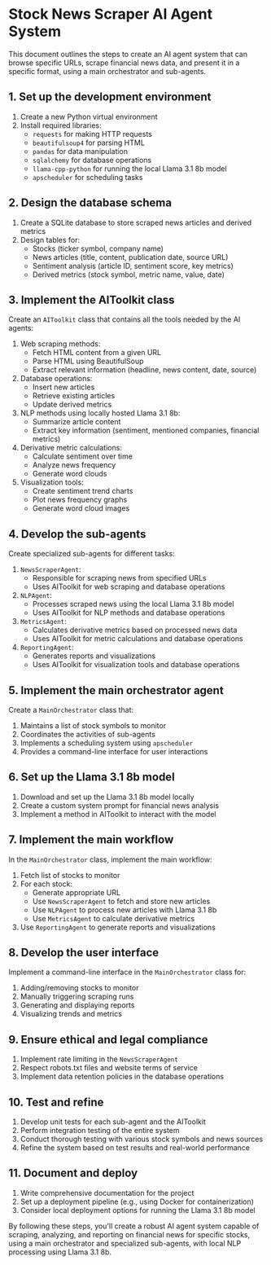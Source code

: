 # Stock News Scraper AI Agent System

This document outlines the steps to create an AI agent system that can browse specific URLs, scrape financial news data, and present it in a specific format, using a main orchestrator and sub-agents.

## 1. Set up the development environment

1. Create a new Python virtual environment
2. Install required libraries:
   - `requests` for making HTTP requests
   - `beautifulsoup4` for parsing HTML
   - `pandas` for data manipulation
   - `sqlalchemy` for database operations
   - `llama-cpp-python` for running the local Llama 3.1 8b model
   - `apscheduler` for scheduling tasks

## 2. Design the database schema

1. Create a SQLite database to store scraped news articles and derived metrics
2. Design tables for:
   - Stocks (ticker symbol, company name)
   - News articles (title, content, publication date, source URL)
   - Sentiment analysis (article ID, sentiment score, key metrics)
   - Derived metrics (stock symbol, metric name, value, date)

## 3. Implement the AIToolkit class

Create an `AIToolkit` class that contains all the tools needed by the AI agents:

1. Web scraping methods:
   - Fetch HTML content from a given URL
   - Parse HTML using BeautifulSoup
   - Extract relevant information (headline, news content, date, source)
2. Database operations:
   - Insert new articles
   - Retrieve existing articles
   - Update derived metrics
3. NLP methods using locally hosted Llama 3.1 8b:
   - Summarize article content
   - Extract key information (sentiment, mentioned companies, financial metrics)
4. Derivative metric calculations:
   - Calculate sentiment over time
   - Analyze news frequency
   - Generate word clouds
5. Visualization tools:
   - Create sentiment trend charts
   - Plot news frequency graphs
   - Generate word cloud images

## 4. Develop the sub-agents

Create specialized sub-agents for different tasks:

1. `NewsScraperAgent`:
   - Responsible for scraping news from specified URLs
   - Uses AIToolkit for web scraping and database operations
2. `NLPAgent`:
   - Processes scraped news using the local Llama 3.1 8b model
   - Uses AIToolkit for NLP methods and database operations
3. `MetricsAgent`:
   - Calculates derivative metrics based on processed news data
   - Uses AIToolkit for metric calculations and database operations
4. `ReportingAgent`:
   - Generates reports and visualizations
   - Uses AIToolkit for visualization tools and database operations

## 5. Implement the main orchestrator agent

Create a `MainOrchestrator` class that:

1. Maintains a list of stock symbols to monitor
2. Coordinates the activities of sub-agents
3. Implements a scheduling system using `apscheduler`
4. Provides a command-line interface for user interactions

## 6. Set up the Llama 3.1 8b model

1. Download and set up the Llama 3.1 8b model locally
2. Create a custom system prompt for financial news analysis
3. Implement a method in AIToolkit to interact with the model

## 7. Implement the main workflow

In the `MainOrchestrator` class, implement the main workflow:

1. Fetch list of stocks to monitor
2. For each stock:
   - Generate appropriate URL
   - Use `NewsScraperAgent` to fetch and store new articles
   - Use `NLPAgent` to process new articles with Llama 3.1 8b
   - Use `MetricsAgent` to calculate derivative metrics
3. Use `ReportingAgent` to generate reports and visualizations

## 8. Develop the user interface

Implement a command-line interface in the `MainOrchestrator` class for:

1. Adding/removing stocks to monitor
2. Manually triggering scraping runs
3. Generating and displaying reports
4. Visualizing trends and metrics

## 9. Ensure ethical and legal compliance

1. Implement rate limiting in the `NewsScraperAgent`
2. Respect robots.txt files and website terms of service
3. Implement data retention policies in the database operations

## 10. Test and refine

1. Develop unit tests for each sub-agent and the AIToolkit
2. Perform integration testing of the entire system
3. Conduct thorough testing with various stock symbols and news sources
4. Refine the system based on test results and real-world performance

## 11. Document and deploy

1. Write comprehensive documentation for the project
2. Set up a deployment pipeline (e.g., using Docker for containerization)
3. Consider local deployment options for running the Llama 3.1 8b model

By following these steps, you'll create a robust AI agent system capable of scraping, analyzing, and reporting on financial news for specific stocks, using a main orchestrator and specialized sub-agents, with local NLP processing using Llama 3.1 8b.